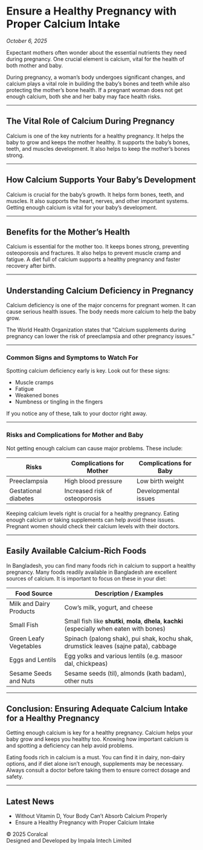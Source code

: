 # Ensure a Healthy Pregnancy with Proper Calcium Intake

*October 6, 2025*

Expectant mothers often wonder about the essential nutrients they need during pregnancy. One crucial element is calcium, vital for the health of both mother and baby.

During pregnancy, a woman’s body undergoes significant changes, and calcium plays a vital role in building the baby’s bones and teeth while also protecting the mother’s bone health. If a pregnant woman does not get enough calcium, both she and her baby may face health risks.

---

## The Vital Role of Calcium During Pregnancy

Calcium is one of the key nutrients for a healthy pregnancy. It helps the baby to grow and keeps the mother healthy. It supports the baby’s bones, teeth, and muscles development. It also helps to keep the mother’s bones strong.

---

## How Calcium Supports Your Baby’s Development

Calcium is crucial for the baby’s growth. It helps form bones, teeth, and muscles. It also supports the heart, nerves, and other important systems. Getting enough calcium is vital for your baby’s development.

---

## Benefits for the Mother’s Health

Calcium is essential for the mother too. It keeps bones strong, preventing osteoporosis and fractures. It also helps to prevent muscle cramp and fatigue. A diet full of calcium supports a healthy pregnancy and faster recovery after birth.

---

## Understanding Calcium Deficiency in Pregnancy

Calcium deficiency is one of the major concerns for pregnant women. It can cause serious health issues. The body needs more calcium to help the baby grow.

The World Health Organization states that “Calcium supplements during pregnancy can lower the risk of preeclampsia and other pregnancy issues.”

---

### Common Signs and Symptoms to Watch For

Spotting calcium deficiency early is key. Look out for these signs:

- Muscle cramps  
- Fatigue  
- Weakened bones  
- Numbness or tingling in the fingers  

If you notice any of these, talk to your doctor right away.

---

### Risks and Complications for Mother and Baby

Not getting enough calcium can cause major problems. These include:

| Risks                   | Complications for Mother        | Complications for Baby         |
|-------------------------|----------------------------------|--------------------------------|
| Preeclampsia            | High blood pressure              | Low birth weight                |
| Gestational diabetes    | Increased risk of osteoporosis   | Developmental issues            |

Keeping calcium levels right is crucial for a healthy pregnancy. Eating enough calcium or taking supplements can help avoid these issues. Pregnant women should check their calcium levels with their doctors.

---

## Easily Available Calcium-Rich Foods

In Bangladesh, you can find many foods rich in calcium to support a healthy pregnancy. Many foods readily available in Bangladesh are excellent sources of calcium. It is important to focus on these in your diet:

| Food Source                        | Description / Examples                              |
|------------------------------------|-----------------------------------------------------|
| Milk and Dairy Products            | Cow’s milk, yogurt, and cheese                      |
| Small Fish                          | Small fish like **shutki**, **mola**, **dhela**, **kachki** (especially when eaten with bones) |
| Green Leafy Vegetables             | Spinach (palong shak), pui shak, kochu shak, drumstick leaves (sajne pata), cabbage |
| Eggs and Lentils                    | Egg yolks and various lentils (e.g. masoor dal, chickpeas) |
| Sesame Seeds and Nuts              | Sesame seeds (til), almonds (kath badam), other nuts |

---

## Conclusion: Ensuring Adequate Calcium Intake for a Healthy Pregnancy

Getting enough calcium is key for a healthy pregnancy. Calcium helps your baby grow and keeps you healthy too. Knowing how important calcium is and spotting a deficiency can help avoid problems.

Eating foods rich in calcium is a must. You can find it in dairy, non-dairy options, and if diet alone isn’t enough, supplements may be necessary. Always consult a doctor before taking them to ensure correct dosage and safety.

---

## Latest News

- Without Vitamin D, Your Body Can’t Absorb Calcium Properly  
- Ensure a Healthy Pregnancy with Proper Calcium Intake  

© 2025 Coralcal  
Designed and Developed by Impala Intech Limited  
